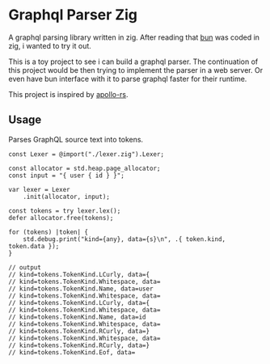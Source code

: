# Graphql Parser Zig
A graphql parsing library written in zig.
After reading that [bun](https://bun.sh/) was coded in zig, i wanted to try it out. 

This is a toy project to see i can build a graphql parser. The continuation of this project would be then trying to implement the parser in a web server. Or even have bun interface with it to parse graphql faster for their runtime. 

This project is inspired by [apollo-rs](https://github.com/apollographql/apollo-rs.git).

## Usage

Parses GraphQL source text into tokens.
```
const Lexer = @import("./lexer.zig").Lexer;

const allocator = std.heap.page_allocator;
const input = "{ user { id } }";

var lexer = Lexer
    .init(allocator, input);

const tokens = try lexer.lex();
defer allocator.free(tokens);

for (tokens) |token| {
    std.debug.print("kind={any}, data={s}\n", .{ token.kind, token.data });
}

// output
// kind=tokens.TokenKind.LCurly, data={    
// kind=tokens.TokenKind.Whitespace, data= 
// kind=tokens.TokenKind.Name, data=user   
// kind=tokens.TokenKind.Whitespace, data= 
// kind=tokens.TokenKind.LCurly, data={
// kind=tokens.TokenKind.Whitespace, data=
// kind=tokens.TokenKind.Name, data=id
// kind=tokens.TokenKind.Whitespace, data=
// kind=tokens.TokenKind.RCurly, data=}
// kind=tokens.TokenKind.Whitespace, data=
// kind=tokens.TokenKind.RCurly, data=}
// kind=tokens.TokenKind.Eof, data=
```